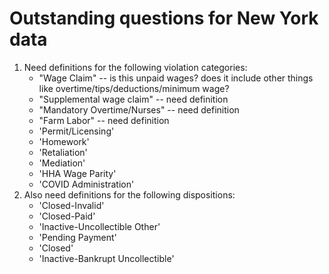 # Outstanding questions for New York data

1. Need definitions for the following violation categories:
    - "Wage Claim" -- is this unpaid wages? does it include other things like overtime/tips/deductions/minimum wage?
    - "Supplemental wage claim" -- need definition
    - "Mandatory Overtime/Nurses" -- need definition
    - "Farm Labor" -- need definition
    - 'Permit/Licensing'
    - 'Homework'
    - 'Retaliation'
    - 'Mediation'
    - 'HHA Wage Parity'
    - 'COVID Administration'
2. Also need definitions for the following dispositions: 
    - 'Closed-Invalid'
    - 'Closed-Paid'
    - 'Inactive-Uncollectible Other'
    - 'Pending Payment'
    - 'Closed'
    - 'Inactive-Bankrupt Uncollectible'